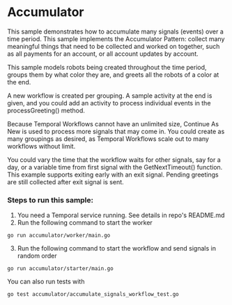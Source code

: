 # Accumulator
This sample demonstrates how to accumulate many signals (events) over a time period. 
This sample implements the Accumulator Pattern: collect many meaningful things that need to be collected and worked on together, such as all payments for an account, or all account updates by account.
 
This sample models robots being created throughout the time period, groups them by what color they are, and greets all the robots of a color at the end.
 
A new workflow is created per grouping.
A sample activity at the end is given, and you could add an activity to
process individual events in the processGreeting() method.

Because Temporal Workflows cannot have an unlimited size, Continue As New is used to process more signals that may come in.
You could create as many groupings as desired, as Temporal Workflows scale out to many workflows without limit.

You could vary the time that the workflow waits for other signals, say for a day, or a variable time from first signal with the GetNextTimeout() function.
This example supports exiting early with an exit signal. Pending greetings are still collected after exit signal is sent.


### Steps to run this sample:

1) You need a Temporal service running. See details in repo's README.md
2) Run the following command to start the worker

```
go run accumulator/worker/main.go
```

3) Run the following command to start the workflow and send signals in random order

```
go run accumulator/starter/main.go
```

You can also run tests with
```
go test accumulator/accumulate_signals_workflow_test.go
```
